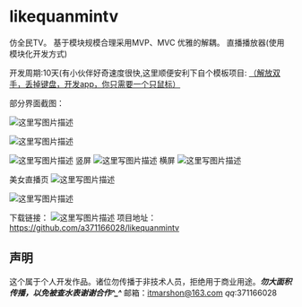 ﻿# likequanmintv
仿全民TV。 
基于模块规模合理采用MVP、MVC
优雅的解耦。
直播播放器(使用模块化开发方式)

开发周期:10天(有小伙伴好奇速度很快,这里顺便安利下自个模板项目: [（解放双手，丢掉键盘，开发app，你只需要一个只鼠标）](https://github.com/a371166028/android-studio-template)

部分界面截图：

![这里写图片描述](http://img.blog.csdn.net/20161201094821976)

![这里写图片描述](http://img.blog.csdn.net/20161201095010979)

![这里写图片描述](http://img.blog.csdn.net/20161201095024323)
竖屏
![这里写图片描述](http://img.blog.csdn.net/20161201095050058)
横屏
![这里写图片描述](http://img.blog.csdn.net/20161201095059043)

美女直播页
![这里写图片描述](http://img.blog.csdn.net/20161201095112355)

![这里写图片描述](http://img.blog.csdn.net/20161201095121791)

下载链接：
![这里写图片描述](http://img.blog.csdn.net/20161130214751856)
项目地址：
https://github.com/a371166028/likequanmintv

声明
--

这个属于个人开发作品。诸位勿传播于非技术人员，拒绝用于商业用途。***勿大面积传播，以免被查水表谢谢合作^_^***
 邮箱：itmarshon@163.com    *qq*:371166028









